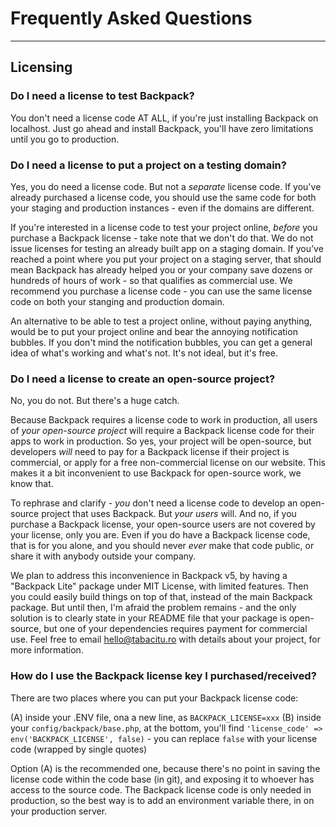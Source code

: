 # Frequently Asked Questions

---


<a name="licensing"></a>
## Licensing

<a name="no-license-needed-on-localhost"></a>
### Do I need a license to test Backpack?

You don't need a license code AT ALL, if you're just installing Backpack on localhost. Just go ahead and install Backpack, you'll have zero limitations until you go to production.


<a name="licese-for-stagind-domain"></a>
### Do I need a license to put a project on a testing domain?

Yes, you do need a license code. But not a _separate_ license code. If you've already purchased a license code, you should use the same code for both your staging and production instances - even if the domains are different.

If you're interested in a license code to test your project online, _before_ you purchase a Backpack license - take note that we don't do that. We do not issue licenses for testing an already built app on a staging domain. If you’ve reached a point where you put your project on a staging server, that should mean Backpack has already helped you or your company save dozens or hundreds of hours of work - so that qualifies as commercial use. We recommend you purchase a license code - you can use the same license code on both your stanging and production domain.

An alternative to be able to test a project online, without paying anything, would be to put your project online and bear the annoying notification bubbles. If you don't mind the notification bubbles, you can get a general idea of what's working and what's not. It's not ideal, but it's free.


<a name="backpack-license-for-open-source-projects"></a>
### Do I need a license to create an open-source project?

No, you do not. But there's a huge catch. 

Because Backpack requires a license code to work in production, all users of _your open-source project_ will require a Backpack license code for their apps to work in production. So yes, your project will be open-source, but developers _will_ need to pay for a Backpack license if their project is commercial, or apply for a free non-commercial license on our website. This makes it a bit inconvenient to use Backpack for open-source work, we know that. 

To rephrase and clarify - _you_ don't need a license code to develop an open-source project that uses Backpack. But _your users_ will. And no, if you purchase a Backpack license, your open-source users are not covered by your license, only you are. Even if you do have a Backpack license code, that is for you alone, and you should never _ever_ make that code public, or share it with anybody outside your company. 

We plan to address this inconvenience in Backpack v5, by having a "Backpack Lite" package under MIT License, with limited features. Then you could easily build things on top of that, instead of the main Backpack package. But until then, I'm afraid the problem remains - and the only solution is to clearly state in your README file that your package is open-source, but one of your dependencies requires payment for commercial use. Feel free to email hello@tabacitu.ro with details about your project, for more information.



<a name="how-do-i-use-a-backpack-license-key"></a>
### How do I use the Backpack license key I purchased/received? 

There are two places where you can put your Backpack license code:

(A) inside your .ENV file, ona a new line, as `BACKPACK_LICENSE=xxx`
(B) inside your `config/backpack/base.php`, at the bottom, you'll find `'license_code' => env('BACKPACK_LICENSE', false)` - you can replace `false` with your license code (wrapped by single quotes)

Option (A) is the recommended one, because there's no point in saving the license code within the code base (in git), and exposing it to whoever has access to the source code. The Backpack license code is only needed in production, so the best way is to add an environment variable there, in on your production server.
